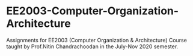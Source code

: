 # EE2003-Computer-Organization-Architecture

Assignments for EE2003 (Computer Organization & Architecture) Course taught by  Prof.Nitin Chandrachoodan in the July-Nov 2020 semester.